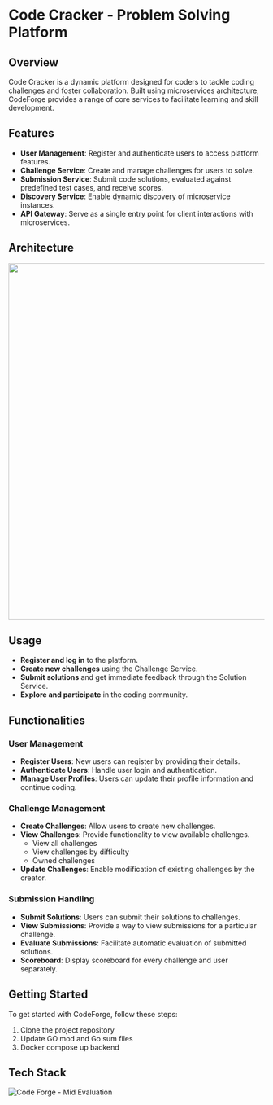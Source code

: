 # Code Cracker - Problem Solving Platform

## Overview

Code Cracker is a dynamic platform designed for coders to tackle coding challenges and foster collaboration. Built using microservices architecture, CodeForge provides a range of core services to facilitate learning and skill development.

## Features

- **User Management**: Register and authenticate users to access platform features.
- **Challenge Service**: Create and manage challenges for users to solve.
- **Submission Service**: Submit code solutions, evaluated against predefined test cases, and receive scores.
- **Discovery Service**: Enable dynamic discovery of microservice instances.
- **API Gateway**: Serve as a single entry point for client interactions with microservices.

## Architecture

<div align='center'>
    <img src="https://github.com/ManujaDewmina/Problem-Solving-Platform/assets/92631934/a454961b-6801-4762-b9b5-71da617534f6" width="700" align="center">
</div>

## Usage
- **Register and log in** to the platform.
- **Create new challenges** using the Challenge Service.
- **Submit solutions** and get immediate feedback through the Solution Service.
- **Explore and participate** in the coding community.

## Functionalities

### User Management

- **Register Users**: New users can register by providing their details.
- **Authenticate Users**: Handle user login and authentication.
- **Manage User Profiles**: Users can update their profile information and continue coding.

### Challenge Management

- **Create Challenges**: Allow users to create new challenges.
- **View Challenges**: Provide functionality to view available challenges.
  - View all challenges
  - View challenges by difficulty
  - Owned challenges
- **Update Challenges**: Enable modification of existing challenges by the creator.

### Submission Handling

- **Submit Solutions**: Users can submit their solutions to challenges.
- **View Submissions**: Provide a way to view submissions for a particular challenge.
- **Evaluate Submissions**: Facilitate automatic evaluation of submitted solutions.
- **Scoreboard**: Display scoreboard for every challenge and user separately.

## Getting Started

To get started with CodeForge, follow these steps:

1. Clone the project repository
2. Update GO mod and Go sum files
3. Docker compose up backend

## Tech Stack

![Code Forge - Mid Evaluation](https://github.com/ManujaDewmina/Code-Cracker/assets/92631934/8aa802c3-0b3f-4fa8-9ff2-4e619de3a4cb)
